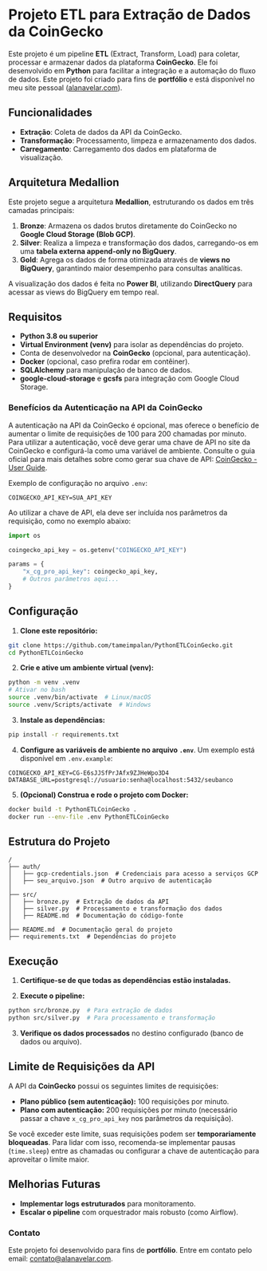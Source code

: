 # Projeto ETL para Extração de Dados da CoinGecko

Este projeto é um pipeline **ETL** (Extract, Transform, Load) para coletar, processar e armazenar dados da plataforma **CoinGecko**. Ele foi desenvolvido em **Python** para facilitar a integração e a automação do fluxo de dados. Este projeto foi criado para fins de **portfólio** e está disponível no meu site pessoal ([alanavelar.com](https://alanavelar.com)).

## Funcionalidades

- **Extração**: Coleta de dados da API da CoinGecko.
- **Transformação**: Processamento, limpeza e armazenamento dos dados.
- **Carregamento**: Carregamento dos dados em plataforma de visualização.

## Arquitetura Medallion

Este projeto segue a arquitetura **Medallion**, estruturando os dados em três camadas principais:

1. **Bronze**: Armazena os dados brutos diretamente do CoinGecko no **Google Cloud Storage (Blob GCP)**.
2. **Silver**: Realiza a limpeza e transformação dos dados, carregando-os em uma **tabela externa append-only no BigQuery**.
3. **Gold**: Agrega os dados de forma otimizada através de **views no BigQuery**, garantindo maior desempenho para consultas analíticas.

A visualização dos dados é feita no **Power BI**, utilizando **DirectQuery** para acessar as views do BigQuery em tempo real.

## Requisitos

- **Python 3.8 ou superior**
- **Virtual Environment (venv)** para isolar as dependências do projeto.
- Conta de desenvolvedor na **CoinGecko** (opcional, para autenticação).
- **Docker** (opcional, caso prefira rodar em contêiner).
- **SQLAlchemy** para manipulação de banco de dados.
- **google-cloud-storage** e **gcsfs** para integração com Google Cloud Storage.

### Benefícios da Autenticação na API da CoinGecko

A autenticação na API da CoinGecko é opcional, mas oferece o benefício de aumentar o limite de requisições de 100 para 200 chamadas por minuto. Para utilizar a autenticação, você deve gerar uma chave de API no site da CoinGecko e configurá-la como uma variável de ambiente. Consulte o guia oficial para mais detalhes sobre como gerar sua chave de API: [CoinGecko - User Guide](https://support.coingecko.com/hc/en-us/articles/21880397454233-User-Guide-How-to-sign-up-for-CoinGecko-Demo-API-and-generate-an-API-key).

Exemplo de configuração no arquivo `.env`:

```env
COINGECKO_API_KEY=SUA_API_KEY
```

Ao utilizar a chave de API, ela deve ser incluída nos parâmetros da requisição, como no exemplo abaixo:

```python
import os

coingecko_api_key = os.getenv("COINGECKO_API_KEY")

params = {
    "x_cg_pro_api_key": coingecko_api_key,
    # Outros parâmetros aqui...
}
```

## Configuração

1. **Clone este repositório:**

```bash
git clone https://github.com/tameimpalan/PythonETLCoinGecko.git
cd PythonETLCoinGecko
```

2. **Crie e ative um ambiente virtual (venv):**

```bash
python -m venv .venv
# Ativar no bash
source .venv/bin/activate  # Linux/macOS
source .venv/Scripts/activate  # Windows
```

3. **Instale as dependências:**

```bash
pip install -r requirements.txt
```

4. **Configure as variáveis de ambiente no arquivo `.env`**. Um exemplo está disponível em `.env.example`:

```env
COINGECKO_API_KEY=CG-E6sJJSfPrJAfx9ZJHeWpo3D4
DATABASE_URL=postgresql://usuario:senha@localhost:5432/seubanco
```

5. **(Opcional) Construa e rode o projeto com Docker:**

```bash
docker build -t PythonETLCoinGecko .
docker run --env-file .env PythonETLCoinGecko
```

## Estrutura do Projeto

```plaintext
/
├── auth/
│   ├── gcp-credentials.json  # Credenciais para acesso a serviços GCP
│   ├── seu_arquivo.json  # Outro arquivo de autenticação
│
├── src/
│   ├── bronze.py  # Extração de dados da API
│   ├── silver.py  # Processamento e transformação dos dados
│   ├── README.md  # Documentação do código-fonte
│
├── README.md  # Documentação geral do projeto
├── requirements.txt  # Dependências do projeto
```

## Execução

1. **Certifique-se de que todas as dependências estão instaladas.**

2. **Execute o pipeline:**

```bash
python src/bronze.py  # Para extração de dados
python src/silver.py  # Para processamento e transformação
```

3. **Verifique os dados processados** no destino configurado (banco de dados ou arquivo).

## Limite de Requisições da API

A API da **CoinGecko** possui os seguintes limites de requisições:

- **Plano público (sem autenticação):** 100 requisições por minuto.
- **Plano com autenticação:** 200 requisições por minuto (necessário passar a chave `x_cg_pro_api_key` nos parâmetros da requisição).

Se você exceder este limite, suas requisições podem ser **temporariamente bloqueadas**. Para lidar com isso, recomenda-se implementar pausas (`time.sleep`) entre as chamadas ou configurar a chave de autenticação para aproveitar o limite maior.

## Melhorias Futuras

- **Implementar logs estruturados** para monitoramento.
- **Escalar o pipeline** com orquestrador mais robusto (como Airflow).

### Contato

Este projeto foi desenvolvido para fins de **portfólio**. Entre em contato pelo email: [contato@alanavelar.com](mailto:contato@alanavelar.com).

